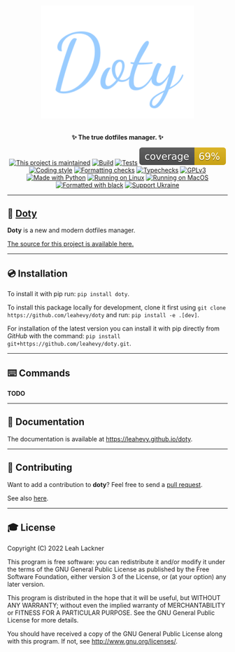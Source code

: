 <div align="center">
<a href="https://github.com/leahevy/doty"><img src="https://raw.githubusercontent.com/leahevy/doty/master/assets/doty.png" width="350px" alt="doty"/></a>
</div>
<br/>

<p align="center">
<b>✨ The true dotfiles manager. ✨</b> 
</p>

<p align="center">
<a href="https://github.com/leahevy/doty/graphs/commit-activity"><img src="https://img.shields.io/badge/Maintained%3F-yes-green.svg" alt="This project is maintained"/></a>
<a href="https://github.com/leahevy/doty/actions/workflows/build.yml"><img src="https://github.com/leahevy/doty/actions/workflows/build.yml/badge.svg" alt="Build"/></a>
<a href="https://github.com/leahevy/doty/actions/workflows/tests.yml"><img src="https://github.com/leahevy/doty/actions/workflows/tests.yml/badge.svg" alt="Tests"/></a>
<a href="https://github.com/leahevy/doty/actions/workflows/coverage.yml"><img src="https://raw.githubusercontent.com/leahevy/doty/coverage/coverage.svg" alt="Coverage"/></a>
<a href="https://github.com/leahevy/doty/actions/workflows/style.yml"><img src="https://github.com/leahevy/doty/actions/workflows/style.yml/badge.svg" alt="Coding style"/></a>
<a href="https://github.com/leahevy/doty/actions/workflows/format.yml"><img src="https://github.com/leahevy/doty/actions/workflows/format.yml/badge.svg" alt="Formatting checks"/></a>
<a href="https://github.com/leahevy/doty/actions/workflows/typechecks.yml"><img src="https://github.com/leahevy/doty/actions/workflows/typechecks.yml/badge.svg" alt="Typechecks"/></a>
<a href="https://www.gnu.org/licenses/gpl-3.0"><img src="https://img.shields.io/badge/License-GPLv3-blue.svg" alt="GPLv3"/></a>
<a href="https://www.python.org/"><img src="https://img.shields.io/badge/Made%20with-Python-1f425f.svg" alt="Made with Python"/></a>
<a href="https://www.linux.org/"><img src="https://img.shields.io/badge/OS-Linux-green" alt="Running on Linux"/></a>
<a href="https://www.apple.com/"><img src="https://img.shields.io/badge/OS-MacOS-green" alt="Running on MacOS"/></a>
<a href="https://github.com/psf/black"><img src="https://img.shields.io/badge/code%20style-black-000000.svg" alt="Formatted with black"/></a>
<a href="https://opensource.fb.com/support-ukraine"><img src="https://img.shields.io/badge/Support-Ukraine-FFD500?style=flat&labelColor=005BBB" alt="Support Ukraine"/></a>
</p>
  
---

## 💫 [Doty](https://github.com/leahevy/doty)

**Doty** is a new and modern dotfiles manager.

[The source for this project is available here.](https://github.com/leahevy/doty)

---

## 💿 Installation

To install it with pip run: `pip install doty`.

To install this package locally for development, clone it first using `git clone https://github.com/leahevy/doty` and run: `pip install -e .[dev]`.

For installation of the latest version you can install it with pip directly from *GitHub* with the command: `pip install git+https://github.com/leahevy/doty.git`.

---

## ⌨️ Commands

**TODO**

---

## 📖 Documentation

The documentation is available at <https://leahevy.github.io/doty>.

---

## 👥 Contributing

Want to add a contribution to **doty**? Feel free to send a [pull request](https://github.com/leahevy/doty/compare).

See also [here](https://github.com/leahevy/doty/blob/master/CONTRIBUTING.md).

---

## 🎓 License

Copyright (C) 2022 Leah Lackner

This program is free software: you can redistribute it and/or modify
it under the terms of the GNU General Public License as published by
the Free Software Foundation, either version 3 of the License, or
(at your option) any later version.

This program is distributed in the hope that it will be useful,
but WITHOUT ANY WARRANTY; without even the implied warranty of
MERCHANTABILITY or FITNESS FOR A PARTICULAR PURPOSE.  See the
GNU General Public License for more details.

You should have received a copy of the GNU General Public License
along with this program.  If not, see <http://www.gnu.org/licenses/>.
